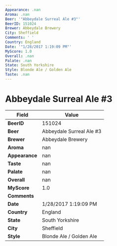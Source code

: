 ```yaml
---
Appearance: .nan
Aroma: .nan
Beer: '"Abbeydale Surreal Ale #3"'
BeerID: 151024
Brewer: Abbeydale Brewery
City: Sheffield
Comments: ' '
Country: England
Date: '"1/28/2017 1:19:09 PM"'
MyScore: 1.0
Overall: .nan
Palate: .nan
State: South Yorkshire
Style: Blonde Ale / Golden Ale
Taste: .nan
---
```


# Abbeydale Surreal Ale #3

| Field         | Value |
|---------------|-------|
| **BeerID** | 151024 |
| **Beer** | Abbeydale Surreal Ale #3 |
| **Brewer** | Abbeydale Brewery |
| **Aroma** | nan |
| **Appearance** | nan |
| **Taste** | nan |
| **Palate** | nan |
| **Overall** | nan |
| **MyScore** | 1.0 |
| **Comments** |   |
| **Date** | 1/28/2017 1:19:09 PM |
| **Country** | England |
| **State** | South Yorkshire |
| **City** | Sheffield |
| **Style** | Blonde Ale / Golden Ale |
